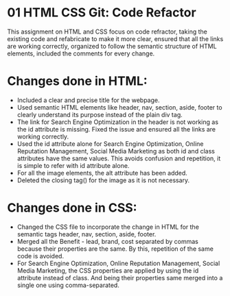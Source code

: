 # 01 HTML CSS Git: Code Refactor

This assignment on HTML and CSS focus on code refractor, taking the existing code and refabricate to make it more clear, ensured that all the links are working correctly, organized to follow the semantic structure of HTML elements, included the comments for every change.

# Changes done in HTML:

* Included a clear and precise title for the webpage.
* Used semantic HTML elements like header, nav, section, aside, footer to clearly understand its purpose instead of the plain div tag.
* The link for Search Engine Optimization in the header is not working as the id attribute is missing. Fixed the issue and ensured all the links are working correctly.
* Used the id attribute alone for Search Engine Optimization, Online Reputation Management, Social Media Marketing as both id and class attributes have the same values. This avoids confusion and repetition, it is simple to refer with id attribute alone.
* For all the image elements, the alt attribute has been added.
* Deleted the closing tag(</img>) for the image as it is not necessary.

# Changes done in CSS:

* Changed the CSS file to incorporate the change in HTML for the semantic tags header, nav, section, aside, footer. 
* Merged all the Benefit - lead, brand, cost separated by commas because their properties are the same. By this, repetition of the same code is avoided.
* For Search Engine Optimization, Online Reputation Management, Social Media Marketing, the CSS properties are applied by using the id attribute instead of class. And being their properties same merged into a single one using comma-separated.